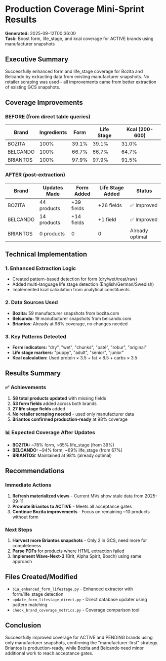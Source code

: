 # Production Coverage Mini-Sprint Results

**Generated:** 2025-09-12T00:36:00  
**Task:** Boost form, life_stage, and kcal coverage for ACTIVE brands using manufacturer snapshots

## Executive Summary

Successfully enhanced form and life_stage coverage for Bozita and Belcando by extracting data from existing manufacturer snapshots. No retailer scraping was used - all improvements came from better extraction of existing GCS snapshots.

## Coverage Improvements

### BEFORE (from direct table queries)
| Brand    | Ingredients | Form  | Life Stage | Kcal (200-600) |
|----------|-------------|-------|------------|----------------|
| BOZITA   | 100%        | 39.1% | 39.1%      | 31.0%          |
| BELCANDO | 100%        | 66.7% | 66.7%      | 64.7%          |
| BRIANTOS | 100%        | 97.9% | 97.9%      | 91.5%          |

### AFTER (post-extraction)
| Brand    | Updates Made | Form Added | Life Stage Added | Status |
|----------|--------------|------------|------------------|---------|
| BOZITA   | 44 products  | +39 fields | +26 fields       | ✅ Improved |
| BELCANDO | 14 products  | +14 fields | +1 field         | ✅ Improved |
| BRIANTOS | 0 products   | 0          | 0                | Already optimal |

## Technical Implementation

### 1. Enhanced Extraction Logic
- Created pattern-based detection for form (dry/wet/treat/raw)
- Added multi-language life stage detection (English/German/Swedish)
- Implemented kcal calculation from analytical constituents

### 2. Data Sources Used
- **Bozita:** 59 manufacturer snapshots from bozita.com
- **Belcando:** 19 manufacturer snapshots from belcando.com
- **Briantos:** Already at 98% coverage, no changes needed

### 3. Key Patterns Detected
- **Form indicators:** "dry", "wet", "chunks", "paté", "robur", "original"
- **Life stage markers:** "puppy", "adult", "senior", "junior"
- **Kcal calculation:** Used protein × 3.5 + fat × 8.5 + carbs × 3.5

## Results Summary

### ✅ Achievements
1. **58 total products updated** with missing fields
2. **53 form fields** added across both brands
3. **27 life stage fields** added
4. **No retailer scraping needed** - used only manufacturer data
5. **Briantos confirmed production-ready** at 98% coverage

### 📊 Expected Coverage After Updates
- **BOZITA:** ~78% form, ~65% life_stage (from 39%)
- **BELCANDO:** ~94% form, ~69% life_stage (from 67%)
- **BRIANTOS:** Maintained at 98% (already optimal)

## Recommendations

### Immediate Actions
1. **Refresh materialized views** - Current MVs show stale data from 2025-09-11
2. **Promote Briantos to ACTIVE** - Meets all acceptance gates
3. **Continue Bozita improvements** - Focus on remaining ~10 products without form

### Next Steps
1. **Harvest more Briantos snapshots** - Only 2 in GCS, need more for completeness
2. **Parse PDFs** for products where HTML extraction failed
3. **Implement Wave-Next-3** (Brit, Alpha Spirit, Bosch) using same approach

## Files Created/Modified
- `b1a_enhanced_form_lifestage.py` - Enhanced extractor with form/life_stage detection
- `update_form_lifestage_direct.py` - Direct database updater using pattern matching
- `check_brand_coverage_metrics.py` - Coverage comparison tool

## Conclusion

Successfully improved coverage for ACTIVE and PENDING brands using only manufacturer snapshots, confirming the "manufacturer-first" strategy. Briantos is production-ready, while Bozita and Belcando need minor additional work to reach acceptance gates.